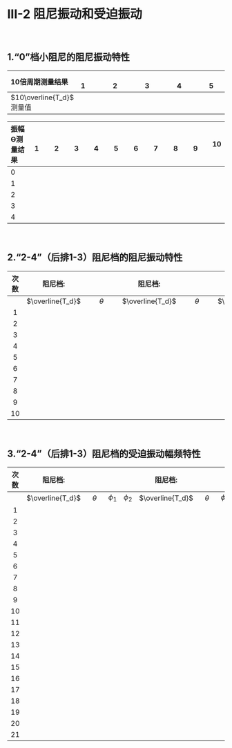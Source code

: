 # **III-2 阻尼振动和受迫振动**

&ensp;

## **1.“0”档小阻尼的阻尼振动特性**

| 10倍周期测量结果 | &emsp;&emsp;1&emsp;&emsp;&emsp; | &emsp;&emsp;2&emsp;&emsp;&emsp; | &emsp;&emsp;3&emsp;&emsp;&emsp; | &emsp;&emsp;4&emsp;&emsp;&emsp; | &emsp;&emsp;5&emsp;&emsp;&emsp; |
| :--- | :---: | :---: | :---: | :---: | :---: |
| $10\overline{T_d}$ 测量值 |

| 振幅ϴ测量结果 | &emsp;1&emsp; | &emsp;2&emsp; | &emsp;3&emsp; | &emsp;4&emsp; | &emsp;5&emsp; | &emsp;6&emsp; | &emsp;7&emsp; | &emsp;8&emsp; | &emsp;9&emsp; | 10 |
| :--- | :---: | :---: | :---: | :---: | :---: | :---: | :---: | :---: | :---: | :---: |
| 0 |
| 1 |
| 2 |
| 3 |
| 4 |

&ensp;

## **2.“2-4”（后排1-3）阻尼档的阻尼振动特性**

| 次数 | &emsp;&emsp;阻尼档:&emsp;&emsp; | &emsp;&emsp;&emsp;&emsp; | &emsp;&emsp;阻尼档:&emsp;&emsp; | &emsp;&emsp;&emsp;&emsp; | &emsp;&emsp;阻尼档:&emsp;&emsp; | &emsp;&emsp;&emsp;&emsp; |
| :---: | :---: | :---: | :---: | :---: | :---: | :---: |
|  | $\overline{T_d}$ | $\theta$ | $\overline{T_d}$ | $\theta$ | $\overline{T_d}$ | $\theta$ |
| 1 |
| 2 |
| 3 |
| 4 |
| 5 |
| 6 |
| 7 |
| 8 |
| 9 |
| 10 |

&ensp;

## **3.“2-4”（后排1-3）阻尼档的受迫振动幅频特性**

| 次数 | 阻尼档: | &emsp;&emsp; | &emsp; | &emsp; | 阻尼档: | &emsp;&emsp; | &emsp; | &emsp; | 阻尼档: | &emsp;&emsp; | &emsp; | &emsp; |
| :---: | :---: | :---: | :---: | :---: | :---: | :---: | :---: | :---: | :---: | :---: | :---: | :---: |
|  | $\overline{T_d}$ | $\theta$ | $\phi_1$ | $\phi_2$ | $\overline{T_d}$ | $\theta$ | $\phi_1$ | $\phi_2$ | $\overline{T_d}$ | $\theta$ | $\phi_1$ | $\phi_2$ |
| 1 |
| 2 |
| 3 |
| 4 |
| 5 |
| 6 |
| 7 |
| 8 |
| 9 |
| 10 |
| 11 |
| 12 |
| 13 |
| 14 |
| 15 |
| 16 |
| 17 |
| 18 |
| 19 |
| 20 |
| 21 |